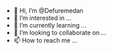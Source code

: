 - 👋 Hi, I’m @Defuremedan
- 👀 I’m interested in ...
- 🌱 I’m currently learning ...
- 💞️ I’m looking to collaborate on ...
- 📫 How to reach me ...

<!---
Defuremedan/Defuremedan is a ✨ special ✨ repository because its `README.md` (this file) appears on your GitHub profile.
You can click the Preview link to take a look at your changes.
--->

